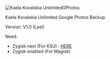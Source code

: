 ![Kaela Kovalskia UnlimitedGPhotos](https://github.com/user-attachments/assets/62d5b6c4-103e-44d8-bf77-493476fbac88)

Kaela Kovalskia Unlimited Google Photos Backup

Version: V1.0 (Last)

Need: 
- Zygisk next (For KSU) : [HERE](https://github.com/Dr-TSNG/ZygiskNext) 
- Zygisk enabled (For Magisk)
